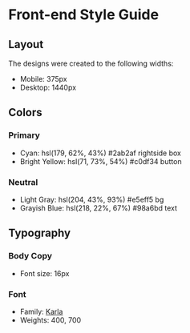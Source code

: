 # Front-end Style Guide

## Layout

The designs were created to the following widths:

- Mobile: 375px
- Desktop: 1440px

## Colors

### Primary

- Cyan: hsl(179, 62%, 43%) #2ab2af rightside box
- Bright Yellow: hsl(71, 73%, 54%) #c0df34 button

### Neutral

- Light Gray: hsl(204, 43%, 93%)  #e5eff5 bg
- Grayish Blue: hsl(218, 22%, 67%) #98a6bd text

## Typography

### Body Copy

- Font size: 16px

### Font

- Family: [Karla](https://fonts.google.com/specimen/Karla)
- Weights: 400, 700